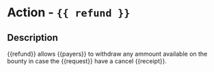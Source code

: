 # Action - `{{ refund }}`

## Description

{{refund}} allows {{payers}} to withdraw any ammount available on the bounty in case the {{request}} have a cancel {{receipt}}.
